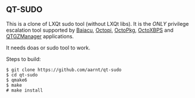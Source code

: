 ## QT-SUDO

This is a clone of LXQt sudo tool (without LXQt libs). It is the *ONLY* privilege escalation tool supported by [Baiacu](https://github.com/aarnt/baiacu), [Octopi](https://github.com/aarnt/octopi), [OctoPkg](https://github.com/aarnt/octopkg), [OctoXBPS](https://github.com/aarnt/octoxbps) and [QTGZManager](https://github.com/aarnt/qtgzmanager) applications.

It needs doas or sudo tool to work.

Steps to build:

```
$ git clone https://github.com/aarnt/qt-sudo
$ cd qt-sudo 
$ qmake6
$ make
# make install
```

